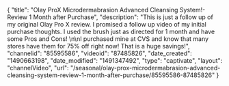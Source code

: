 {
    "title": "Olay ProX Microdermabrasion Advanced Cleansing System!- Review 1 Month after Purchase",
    "description": "This is just a follow up of my original Olay Pro X review. I promised a follow up video of my initial purchase thoughts. I used the brush just as directed for 1 month and have some Pros and Cons! \n\nI purchased mine at CVS and know that many stores have them for 75% off right now! That is a huge savings!",
    "channelid": "85595586",
    "videoid": "87485826",
    "date_created": "1490663198",
    "date_modified": "1491347492",
    "type": "captivate",
    "layout": "channelVideo",
    "url": "\/seasonal\/olay-prox-microdermabrasion-advanced-cleansing-system-review-1-month-after-purchase\/85595586-87485826"
}